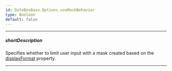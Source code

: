 ```yaml
---
id: DateBoxBase.Options.useMaskBehavior
type: Boolean
default: false
---
```

---
##### shortDescription
Specifies whether to limit user input with a mask created based on the [displayFormat](/api-reference/10%20UI%20Components/DateBoxBase/1%20Configuration/displayFormat.md '/Documentation/ApiReference/UI_Components/dx{WidgetName}/Configuration/#displayFormat') property.

---
